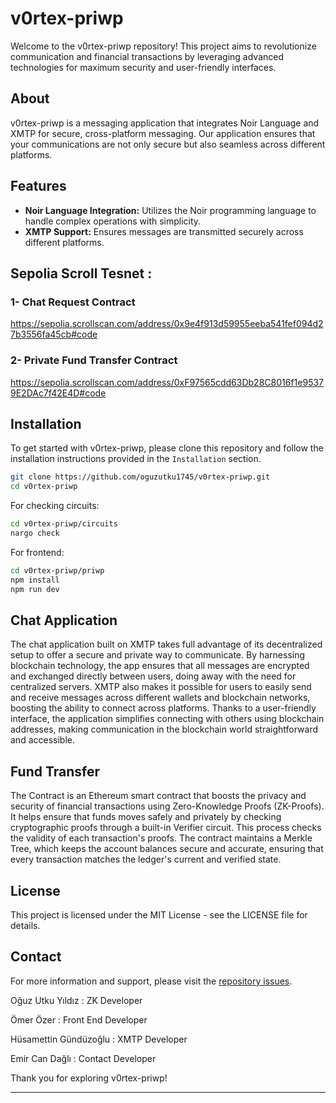 

# v0rtex-priwp

Welcome to the v0rtex-priwp repository! This project aims to revolutionize communication and financial transactions by leveraging advanced technologies for maximum security and user-friendly interfaces.

## About

v0rtex-priwp is a messaging application that integrates Noir Language and XMTP for secure, cross-platform messaging. Our application ensures that your communications are not only secure but also seamless across different platforms.

## Features

- **Noir Language Integration:** Utilizes the Noir programming language to handle complex operations with simplicity.
- **XMTP Support:** Ensures messages are transmitted securely across different platforms.

## Sepolia Scroll Tesnet :

### 1- Chat Request Contract

https://sepolia.scrollscan.com/address/0x9e4f913d59955eeba541fef094d27b3556fa45cb#code

### 2- Private Fund Transfer Contract

https://sepolia.scrollscan.com/address/0xF97565cdd63Db28C8016f1e95379E2DAc7f42E4D#code

## Installation

To get started with v0rtex-priwp, please clone this repository and follow the installation instructions provided in the `Installation` section.

```bash
git clone https://github.com/oguzutku1745/v0rtex-priwp.git
cd v0rtex-priwp
```

For checking circuits:
```bash
cd v0rtex-priwp/circuits
nargo check
```

For frontend:
```bash
cd v0rtex-priwp/priwp
npm install
npm run dev
```
## Chat Application

The chat application built on XMTP takes full advantage of its decentralized setup to offer a secure and private way to communicate. By harnessing blockchain technology, the app ensures that all messages are encrypted and exchanged directly between users, doing away with the need for centralized servers. XMTP also makes it possible for users to easily send and receive messages across different wallets and blockchain networks, boosting the ability to connect across platforms. Thanks to a user-friendly interface, the application simplifies connecting with others using blockchain addresses, making communication in the blockchain world straightforward and accessible.

## Fund Transfer

The Contract is an Ethereum smart contract that boosts the privacy and security of financial transactions using Zero-Knowledge Proofs (ZK-Proofs). It helps ensure that funds moves safely and privately by checking cryptographic proofs through a built-in Verifier circuit. This process checks the validity of each transaction's proofs. The contract maintains a Merkle Tree, which keeps the account balances secure and accurate, ensuring that every transaction matches the ledger's current and verified state.

## License

This project is licensed under the MIT License - see the LICENSE file for details.

## Contact

For more information and support, please visit the [repository issues](https://github.com/oguzutku1745/v0rtex-priwp/issues).

Oğuz Utku Yıldız : ZK Developer 

Ömer Özer : Front End Developer 

Hüsamettin Gündüzoğlu : XMTP Developer 

Emir Can Dağlı : Contact Developer

Thank you for exploring v0rtex-priwp!

---
